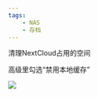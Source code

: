 ```yaml
---
tags:
    - NAS
    - 存档
---
```


清理NextCloud占用的空间

高级里勾选“禁用本地缓存”

![](/img-post/开发/NAS/存档/清理NextCloud占用的空间.assets/587e03881e2846b7a3db2144862f385a.png)




